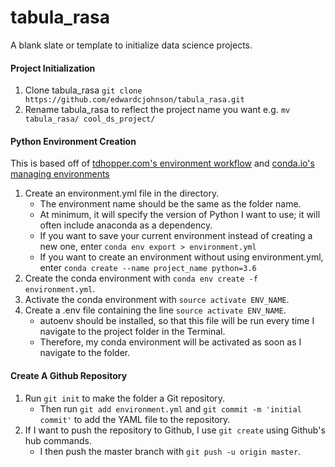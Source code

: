 # tabula_rasa
A blank slate or template to initialize data science projects.

#### Project Initialization

1. Clone tabula_rasa `git clone https://github.com/edwardcjohnson/tabula_rasa.git`
2. Rename tabula_rasa to reflect the project name you want e.g. `mv tabula_rasa/ cool_ds_project/`

#### Python Environment Creation
This is based off of [tdhopper.com's environment workflow](http://tdhopper.com/blog/2015/Nov/24/my-python-environment-workflow-with-conda/) and [conda.io's managing environments](https://conda.io/docs/using/envs.html) 

1. Create an environment.yml file in the directory. 
   * The environment name should be the same as the folder name.
   * At minimum, it will specify the version of Python I want to use; it will often include anaconda as a dependency.
   * If you want to save your current environment instead of creating a new one, enter `conda env export > environment.yml`
   * If you want to create an environment without using environment.yml, enter `conda create --name project_name python=3.6`
2. Create the conda environment with `conda env create -f environment.yml`.
3. Activate the conda environment with `source activate ENV_NAME`.
4. Create a .env file containing the line `source activate ENV_NAME`.
   * autoenv should be installed, so that this file will be run every time I navigate to the project folder in the Terminal.
   * Therefore, my conda environment will be activated as soon as I navigate to the folder.

#### Create A Github Repository

1. Run `git init` to make the folder a Git repository. 
   * Then run `git add environment.yml` and `git commit -m 'initial commit'` to add the YAML file to the repository.
2. If I want to push the repository to Github, I use `git create` using Github's hub commands.
   * I then push the master branch with `git push -u origin master`.

